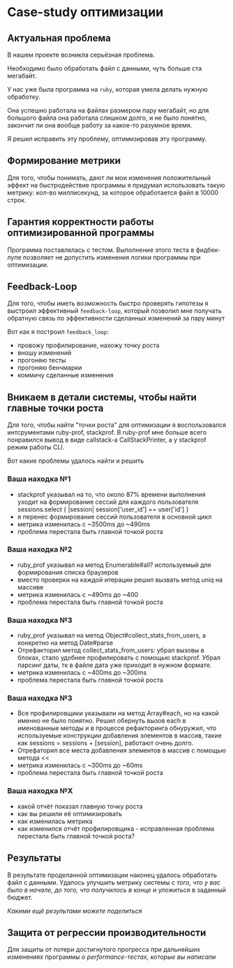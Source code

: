 # Case-study оптимизации

## Актуальная проблема
В нашем проекте возникла серьёзная проблема.

Необходимо было обработать файл с данными, чуть больше ста мегабайт.

У нас уже была программа на `ruby`, которая умела делать нужную обработку.

Она успешно работала на файлах размером пару мегабайт, но для большого файла она работала слишком долго, и не было понятно, закончит ли она вообще работу за какое-то разумное время.

Я решил исправить эту проблему, оптимизировав эту программу.

## Формирование метрики
Для того, чтобы понимать, дают ли мои изменения положительный эффект на быстродействие программы я придумал использовать такую метрику: кол-во миллисекунд, за которое обработается файл в 10000 строк.

## Гарантия корректности работы оптимизированной программы
Программа поставлялась с тестом. Выполнение этого теста в фидбек-лупе позволяет не допустить изменения логики программы при оптимизации.

## Feedback-Loop
Для того, чтобы иметь возможность быстро проверять гипотезы я выстроил эффективный `feedback-loop`, который позволил мне получать обратную связь по эффективности сделанных изменений за пару минут

Вот как я построил `feedback_loop`:
- провожу профилирование, нахожу точку роста
- вношу изменений
- прогоняю тесты
- прогоняю бенчмарки
- коммичу сделанные изменения

## Вникаем в детали системы, чтобы найти главные точки роста
Для того, чтобы найти "точки роста" для оптимизации я воспользовался интсрументами ruby-prof, stackprof. В ruby-prof мне больше всего понравился вывод в виде callstack-а CallStackPrinter, а у stackprof режим работы CLI.

Вот какие проблемы удалось найти и решить

### Ваша находка №1
- stackprof указывал на то, что около 87% времени выполнения уходит на формирование сессий для каждого пользователя sessions.select { |session| session['user_id'] == user['id'] }
- я перенес формирование сессий пользователя в основной цикл
- метрика изменилась с ~3500ms до ~490ms
- проблема перестала быть главной точкой роста

### Ваша находка №2
- ruby_prof указывал на метод Enumerable#all? используемый для формирования списка браузеров
- вместо проверки на каждой итерации решил вызвать метод uniq на массиве
- метрика изменилась с ~490ms до ~400
- проблема перестала быть главной точкой роста

### Ваша находка №3
- ruby_prof указывал на метод Object#collect_stats_from_users, а конкретно на метод Date#parse
- Отрефакторил метод collect_stats_from_users: убрал вызовы в блоках, стало удобнее профилировать с помощью stackprof. Убрал парсинг даты, тк в файле дата уже приходит в нужном формате.
- метрика изменилась с ~400ms до ~300ms
- проблема перестала быть главной точкой роста

### Ваша находка №3
- Все профилировщики указывали на метод Array#each, но на какой именно не было понятно. Решил обернуть вызов each в именованные методы и в процессе рефакторинга обнуружил, что используемые конструкции добавления элементов в массив, такие как sessions = sessions + [session], работают очень долго.
- Отрефаторил все места добавления элементов в массив с помощью метода <<
- метрика изменилась с ~300ms до ~60ms
- проблема перестала быть главной точкой роста

### Ваша находка №X
- какой отчёт показал главную точку роста
- как вы решили её оптимизировать
- как изменилась метрика
- как изменился отчёт профилировщика - исправленная проблема перестала быть главной точкой роста?

## Результаты
В результате проделанной оптимизации наконец удалось обработать файл с данными.
Удалось улучшить метрику системы с *того, что у вас было в начале, до того, что получилось в конце* и уложиться в заданный бюджет.

*Какими ещё результами можете поделиться*

## Защита от регрессии производительности
Для защиты от потери достигнутого прогресса при дальнейших изменениях программы *о performance-тестах, которые вы написали*

